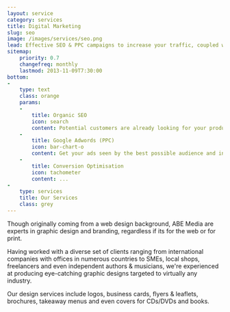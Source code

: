 ```yaml
---
layout: service
category: services
title: Digital Marketing
slug: seo
image: /images/services/seo.png
lead: Effective SEO & PPC campaigns to increase your traffic, coupled with conversion optimisation to turn visitors into returning customers.
sitemap:
    priority: 0.7
    changefreq: monthly
    lastmod: 2013-11-09T7:30:00
bottom:
-
    type: text
    class: orange
    params:
    -
        title: Organic SEO
        icon: search
        content: Potential customers are already looking for your products on search engines every day. We boost your search engine ranking by improving on keywords and optimising your site.
    -
        title: Google Adwords (PPC)
        icon: bar-chart-o
        content: Get your ads seen by the best possible audience and instantly gain more traffic to your website. PPC ads are an excellent way to advertise on a fixed budget and clear ROI.
    -
        title: Conversion Optimisation
        icon: tachometer
        content: ...
-
    type: services
    title: Our Services
    class: grey
---
```


Though originally coming from a web design background, ABE Media are experts in graphic design and branding, regardless if its for the web or for print.

Having worked with a diverse set of clients ranging from international companies with offices in numerous countries to SMEs, local shops, freelancers and even independent authors & musicians, we're experienced at producing eye-catching graphic designs targeted to virtually any industry.

Our design services include logos, business cards, flyers & leaflets, brochures, takeaway menus and even covers for CDs/DVDs and books.
